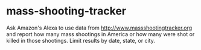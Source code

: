 # mass-shooting-tracker

Ask Amazon's Alexa to use data from http://www.massshootingtracker.org and report how many mass shootings in America or how many were shot or killed in those shootings. Limit results by date, state, or city.
